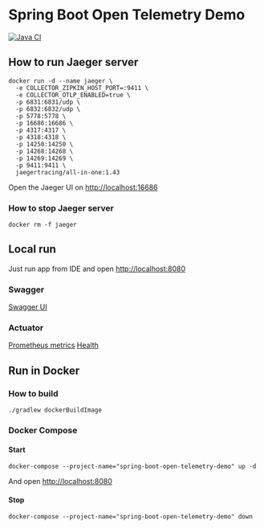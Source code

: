 # Spring Boot Open Telemetry Demo

[![Java CI](https://github.com/mfvanek/spring-boot-open-telemetry-demo/actions/workflows/tests.yml/badge.svg)](https://github.com/mfvanek/spring-boot-open-telemetry-demo/actions/workflows/tests.yml)

## How to run Jaeger server
```shell
docker run -d --name jaeger \
  -e COLLECTOR_ZIPKIN_HOST_PORT=:9411 \
  -e COLLECTOR_OTLP_ENABLED=true \
  -p 6831:6831/udp \
  -p 6832:6832/udp \
  -p 5778:5778 \
  -p 16686:16686 \
  -p 4317:4317 \
  -p 4318:4318 \
  -p 14250:14250 \
  -p 14268:14268 \
  -p 14269:14269 \
  -p 9411:9411 \
  jaegertracing/all-in-one:1.43
```
Open the Jaeger UI on [http://localhost:16686](http://localhost:16686)

### How to stop Jaeger server
```shell
docker rm -f jaeger
```

## Local run
Just run app from IDE and open [http://localhost:8080](http://localhost:8080)

### Swagger
[Swagger UI](http://localhost:8090/actuator/swagger-ui)

### Actuator
[Prometheus metrics](http://localhost:8090/actuator/prometheus)
[Health](http://localhost:8090/actuator/health)

## Run in Docker
### How to build
```shell
./gradlew dockerBuildImage
```

### Docker Compose
#### Start
```shell
docker-compose --project-name="spring-boot-open-telemetry-demo" up -d
```
And open [http://localhost:8080](http://localhost:8080)

#### Stop
```shell
docker-compose --project-name="spring-boot-open-telemetry-demo" down
```
